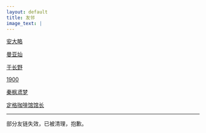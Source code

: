 ```yaml
---
layout: default
title: 友邻
image_text: |
---
```



[安大略](http://www.anandalue.com/)

[曼亚灿](https://manyacan.com/)

[于长野](https://rabithua.club/)

[1900](http://1900.live/)

[秦枫鸢梦](https://blog.zwying.com/)

[定格咖啡馆馆长](https://kaix.in/)

-----

部分友链失效，已被清理，抱歉。

<style>
  h2 + p { margin-top: -1.2em; font-size: .8em; }
  article ul { list-style: square; }
</style>
